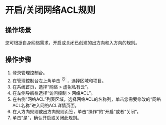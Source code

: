 # 开启/关闭网络ACL规则<a name="zh-cn_topic_0051788581"></a>

## 操作场景<a name="section66699152161428"></a>

您可根据自身网络需求，开启或关闭已创建的出方向和入方向的规则。

## 操作步骤<a name="section25103352161542"></a>

1.  登录管理控制台。
2.  在管理控制台左上角单击![](figures/icon-region.png)，选择区域和项目。
3.  在系统首页，选择“网络 \> 虚拟私有云”。
4.  在左侧导航栏选择“访问控制 \> 网络ACL”。
5.  在右侧“网络ACL”列表区域，选择网络ACL的名称列，单击您需要修改的“网络ACL名称”进入网络ACL详情页面。
6.  在入方向规则或出方向规则页签，单击“操作”的“开启”或者“关闭”。
7.  单击“是”，确认开启或关闭此规则。

